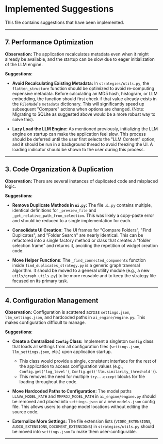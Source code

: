 # Implemented Suggestions

This file contains suggestions that have been implemented.

---

## 7. Performance Optimization

**Observation:**
The application recalculates metadata even when it might already be available, and the startup can be slow due to eager initialization of the LLM engine.

**Suggestions:**

*   **Avoid Recalculating Existing Metadata:** In `strategies/utils.py`, the `flatten_structure` function should be optimized to avoid re-computing expensive metadata. Before calculating an MD5 hash, histogram, or LLM embedding, the function should first check if that value already exists in the `FileNode`'s `metadata` dictionary. This will significantly speed up subsequent "Compare" actions when options are changed. (Note: Migrating to SQLite as suggested above would be a more robust way to solve this).

*   **Lazy Load the LLM Engine:** As mentioned previously, initializing the LLM engine on startup can make the application feel slow. This process should be deferred until the user first selects the "LLM Content" option, and it should be run in a background thread to avoid freezing the UI. A loading indicator should be shown to the user during this process.

---

## 3. Code Organization & Duplication

**Observation:**
There are several instances of duplicated code and misplaced logic.

**Suggestions:**

*   **Remove Duplicate Methods in `ui.py`:** The file `ui.py` contains multiple, identical definitions for `_preview_file` and `_get_relative_path_from_selection`. This was likely a copy-paste error and should be reduced to a single implementation for each.

*   **Consolidate UI Creation:** The UI frames for "Compare Folders", "Find Duplicates", and "Folder Search" are nearly identical. This can be refactored into a single factory method or class that creates a "folder selection frame" and returns it, avoiding the repetition of widget creation code.

*   **Move Helper Functions:** The `_find_connected_components` function inside `find_duplicates_strategy.py` is a generic graph traversal algorithm. It should be moved to a general utility module (e.g., a new `utils/graph_utils.py`) to be more reusable and to keep the strategy file focused on its primary task.

---

## 4. Configuration Management

**Observation:**
Configuration is scattered across `settings.json`, `llm_settings.json`, and hardcoded paths in `ai_engine/engine.py`. This makes configuration difficult to manage.

**Suggestions:**

*   **Create a Centralized `Config` Class:** Implement a singleton `Config` class that loads all settings from all configuration files (`settings.json`, `llm_settings.json`, etc.) upon application startup.
    *   This class would provide a single, consistent interface for the rest of the application to access configuration values (e.g., `Config.get('log_level')`, `Config.get('llm.similarity_threshold')`).
    *   This removes the need for multiple `try...except` blocks for file loading throughout the code.

*   **Move Hardcoded Paths to Configuration:** The model paths `LLAVA_MODEL_PATH` and `MMPROJ_MODEL_PATH` in `ai_engine/engine.py` should be removed and placed into `settings.json` or a new `models.json` config file. This allows users to change model locations without editing the source code.

*   **Externalize More Settings:** The file extension lists (`VIDEO_EXTENSIONS`, `AUDIO_EXTENSIONS`, `DOCUMENT_EXTENSIONS`) in `strategies/utils.py` should be moved into `settings.json` to make them user-configurable.

---
